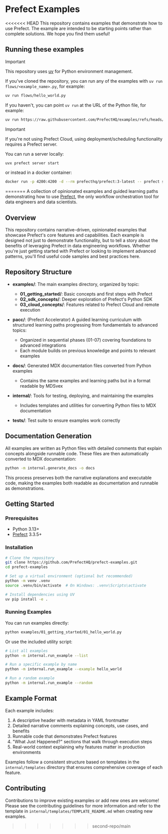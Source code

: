 # Prefect Examples

<<<<<<< HEAD
This repository contains examples that demonstrate how to use Prefect. The example are intended to be starting points rather than complete solutions. We hope you find them useful!

## Running these examples

> [!IMPORTANT]
> This repository uses [uv](https://docs.astral.sh/uv/) for Python environment management.

If you've cloned the repository, you can run any of the examples with `uv run flows/<example_name>.py`, for example:

```bash
uv run flows/hello_world.py
```

If you haven't, you can point `uv run` at the URL of the Python file, for example:

```bash
uv run https://raw.githubusercontent.com/PrefectHQ/examples/refs/heads/main/flows/hello_world.py
```

> [!IMPORTANT]
> If you're not using Prefect Cloud, using deployment/scheduling functionality requires a Prefect server.

You can run a server locally:

```bash
uvx prefect server start
```

or instead in a docker container:

```bash
docker run -p 4200:4200 -d --rm prefecthq/prefect:3-latest -- prefect server start --host 0.0.0.0
```




=======
A collection of opinionated examples and guided learning paths demonstrating how to use [Prefect](https://www.prefect.io/), the only workflow orchestration tool for data engineers and data scientists.

## Overview

This repository contains narrative-driven, opinionated examples that showcase Prefect's core features and capabilities. Each example is designed not just to demonstrate functionality, but to tell a story about the benefits of leveraging Prefect in data engineering workflows. Whether you're just getting started with Prefect or looking to implement advanced patterns, you'll find useful code samples and best practices here.

## Repository Structure

- **examples/**: The main examples directory, organized by topic:
  - **01_getting_started/**: Basic concepts and first steps with Prefect
  - **02_sdk_concepts/**: Deeper exploration of Prefect's Python SDK
  - **03_cloud_concepts/**: Features related to Prefect Cloud and remote execution

- **pacc/**: (Prefect Accelerator) A guided learning curriculum with structured learning paths progressing from fundamentals to advanced topics:
  - Organized in sequential phases (01-07) covering foundations to advanced integrations
  - Each module builds on previous knowledge and points to relevant examples

- **docs/**: Generated MDX documentation files converted from Python examples
  - Contains the same examples and learning paths but in a format readable by MDSvex

- **internal/**: Tools for testing, deploying, and maintaining the examples
  - Includes templates and utilities for converting Python files to MDX documentation

- **tests/**: Test suite to ensure examples work correctly

## Documentation Generation

All examples are written as Python files with detailed comments that explain concepts alongside runnable code. These files are then automatically converted to MDX documentation:

```bash
python -m internal.generate_docs -o docs
```

This process preserves both the narrative explanations and executable code, making the examples both readable as documentation and runnable as demonstrations.

## Getting Started

### Prerequisites

- Python 3.13+
- [Prefect](https://docs.prefect.io/) 3.3.5+

### Installation

```bash
# Clone the repository
git clone https://github.com/PrefectHQ/prefect-examples.git
cd prefect-examples

# Set up a virtual environment (optional but recommended)
python -m venv .venv
source .venv/bin/activate  # On Windows: .venv\Scripts\activate

# Install dependencies using UV
uv pip install -e .
```

### Running Examples

You can run examples directly:

```bash
python examples/01_getting_started/01_hello_world.py
```

Or use the included utility script:

```bash
# List all examples
python -m internal.run_example --list

# Run a specific example by name
python -m internal.run_example --example hello_world

# Run a random example
python -m internal.run_example --random
```

## Example Format

Each example includes:

1. A descriptive header with metadata in YAML frontmatter
2. Detailed narrative comments explaining concepts, use cases, and benefits
3. Runnable code that demonstrates Prefect features
4. "What Just Happened?" sections that walk through execution steps
5. Real-world context explaining why features matter in production environments

Examples follow a consistent structure based on templates in the `internal/templates` directory that ensures comprehensive coverage of each feature.

## Contributing

Contributions to improve existing examples or add new ones are welcome! Please see the contributing guidelines for more information and refer to the template in `internal/templates/TEMPLATE_README.md` when creating new examples.
>>>>>>> second-repo/main
